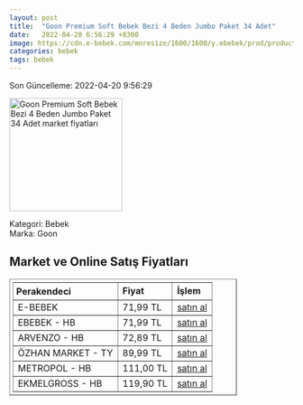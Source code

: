 ```yaml
---
layout: post
title:  "Goon Premium Soft Bebek Bezi 4 Beden Jumbo Paket 34 Adet"
date:   2022-04-20 6:56:29 +0300
image: https://cdn.e-bebek.com/mnresize/1600/1600/y.ebebek/prod/productImage/4902011855937_3.jpg
categories: bebek
tags: bebek
---
```


Son Güncelleme: 2022-04-20 9:56:29

<img src="https://cdn.e-bebek.com/mnresize/1600/1600/y.ebebek/prod/productImage/4902011855937_3.jpg" width="200" alt="Goon Premium Soft Bebek Bezi 4 Beden Jumbo Paket 34 Adet market fiyatları" />

Kategori: Bebek
<br />
Marka: Goon

<h2>Market ve Online Satış Fiyatları</h2>

<table border="1" style="padding: 5px;width:80%;">
  <tr>
    <td style="padding: 5px;"><strong>Perakendeci</strong></td>
    <td><strong>Fiyat</strong></td>
    <td><strong>İşlem</strong></td>
  </tr>
  <tr>
              <td title="E-Bebek">E-BEBEK</td>
              <td>71,99 TL</td>
              <td><a title="E-Bebek" target="_blank" href="https://www.e-bebek.com/goon-bebek-bezi-premium-soft-4-beden-jumbo-paket-34-adet-9-14-kg-p-gon-5937/">satın al</a></td>
            </tr><tr>
              <td title="Hepsiburada/ebebek Mağazası">EBEBEK - HB</td>
              <td>71,99 TL</td>
              <td><a title="Hepsiburada/ebebek Mağazası" target="_blank" href="https://www.hepsiburada.com/goon-premium-soft-bebek-bezi-4-beden-jumbo-paket-34-adet-p-HBV00000AW484?magaza=ebebek">satın al</a></td>
            </tr><tr>
              <td title="Hepsiburada/ARVENZO Mağazası">ARVENZO - HB</td>
              <td>72,89 TL</td>
              <td><a title="Hepsiburada/ARVENZO Mağazası" target="_blank" href="https://www.hepsiburada.com/goon-premium-soft-bebek-bezi-4-beden-jumbo-paket-34-adet-p-HBV00000AW484?magaza=arvenzo">satın al</a></td>
            </tr><tr>
              <td title="Trendyol/Özhan Market Mağazası">ÖZHAN MARKET - TY</td>
              <td>89,99 TL</td>
              <td><a title="Trendyol/Özhan Market Mağazası" target="_blank" href="https://www.trendyol.com/goo-n/goon-premium-soft-bebek-bezi-4-beden-34-adet-p-227197478">satın al</a></td>
            </tr><tr>
              <td title="Hepsiburada/Metropol Mağazası">METROPOL - HB</td>
              <td>111,00 TL</td>
              <td><a title="Hepsiburada/Metropol Mağazası" target="_blank" href="https://www.hepsiburada.com/goon-premium-soft-bebek-bezi-4-beden-jumbo-paket-34-adet-p-HBV00000AW484?magaza=Metropol">satın al</a></td>
            </tr><tr>
              <td title="Hepsiburada/Ekmelgross Mağazası">EKMELGROSS - HB</td>
              <td>119,90 TL</td>
              <td><a title="Hepsiburada/Ekmelgross Mağazası" target="_blank" href="https://www.hepsiburada.com/goon-premium-soft-bebek-bezi-4-beden-jumbo-paket-34-adet-p-HBV00000AW484?magaza=Ekmelgross">satın al</a></td>
            </tr>
</table>
